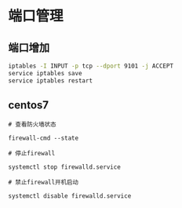 # 端口管理

## 端口增加
```bash
iptables -I INPUT -p tcp --dport 9101 -j ACCEPT
service iptables save
service iptables restart
```

## centos7

```
# 查看防火墙状态

firewall-cmd --state

# 停止firewall

systemctl stop firewalld.service

# 禁止firewall开机启动

systemctl disable firewalld.service
```

